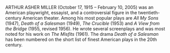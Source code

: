 ARTHUR ASHER MILLER (October 17, 1915 – February 10, 2005) was an American playwright, essayist, and a controversial figure in the twentieth-century American theater. Among his most popular plays are _All My Sons_ (1947), _Death of a Salesman_ (1949), _The Crucible_ (1953) and _A View from the Bridge_ (1955, revised 1956). He wrote several screenplays and was most noted for his work on _The Misfits_ (1961). The drama _Death of a Salesman_ has been numbered on the short list of finest American plays in the 20th century.

